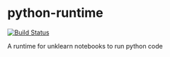 # python-runtime

[![Build Status](https://travis-ci.org/unklearn/python-runtime.svg?branch=master)](https://travis-ci.org/unklearn/python-runtime)

A runtime for unklearn notebooks to run python code
